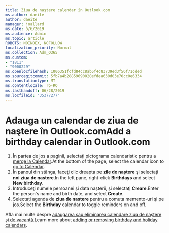 ```yaml
---
title: Ziua de naştere calendar în Outlook.com
ms.author: daeite
author: daeite
manager: joallard
ms.date: 5/6/2019
ms.audience: Admin
ms.topic: article
ROBOTS: NOINDEX, NOFOLLOW
localization_priority: Normal
ms.collection: Adm_O365
ms.custom:
- "1811"
- "9000229"
ms.openlocfilehash: 1006351fcfd84cc8ab5f4c83739ed3f56f71cded
ms.sourcegitcommit: 5fb7a4b28859690020efdea630d03e70cc0e6334
ms.translationtype: MT
ms.contentlocale: ro-RO
ms.lasthandoff: 06/28/2019
ms.locfileid: "35377277"
---
```

# <a name="add-a-birthday-calendar-in-outlookcom"></a><span data-ttu-id="17c6b-102">Adauga un calendar de ziua de naştere în Outlook.com</span><span class="sxs-lookup"><span data-stu-id="17c6b-102">Add a birthday calendar in Outlook.com</span></span>

1. <span data-ttu-id="17c6b-103">În partea de jos a paginii, selectaţi pictograma calendaristic pentru a [merge la Calendar](https://outlook.live.com/mail/calendar).</span><span class="sxs-lookup"><span data-stu-id="17c6b-103">At the bottom of the page, select the calendar icon to [go to Calendar](https://outlook.live.com/mail/calendar).</span></span>
1. <span data-ttu-id="17c6b-104">În panoul din stânga, faceţi clic dreapta pe **zile de naştere** şi selectaţi **noi ziua de nastere**.</span><span class="sxs-lookup"><span data-stu-id="17c6b-104">In the left pane, right-click **Birthdays** and select **New birthday**.</span></span>
1. <span data-ttu-id="17c6b-105">Introduceţi numele persoanei şi data naşterii, şi selectaţi **Creare**.</span><span class="sxs-lookup"><span data-stu-id="17c6b-105">Enter the person's name and birth date, and select **Create**.</span></span>
1. <span data-ttu-id="17c6b-106">Selectați agenda de **ziua de nastere** pentru a comuta memento-uri şi pe jos.</span><span class="sxs-lookup"><span data-stu-id="17c6b-106">Select the **Birthday** calendar to toggle reminders on and off.</span></span>

<span data-ttu-id="17c6b-107">Afla mai multe despre [adăugarea sau eliminarea calendare ziua de naştere şi de vacanţă](https://support.office.com/article/b8e636da-fda8-413f-940e-68396efa49a6).</span><span class="sxs-lookup"><span data-stu-id="17c6b-107">Learn more about [adding or removing birthday and holiday calendars](https://support.office.com/article/b8e636da-fda8-413f-940e-68396efa49a6).</span></span>